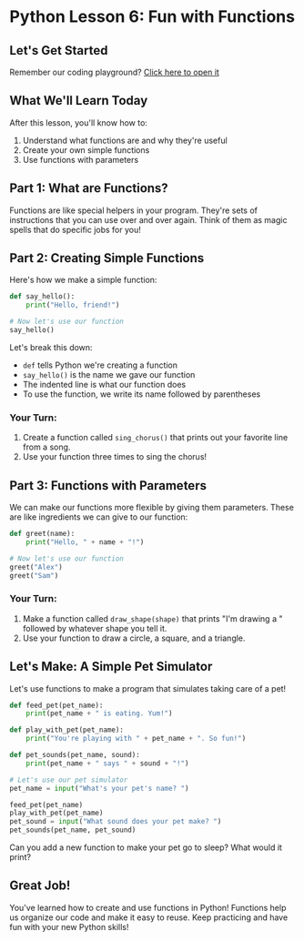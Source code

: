 # Python Lesson 6: Fun with Functions

## Let's Get Started
Remember our coding playground? <a href="https://www.programiz.com/python-programming/online-compiler/" target="_blank">Click here to open it</a>

## What We'll Learn Today
After this lesson, you'll know how to:
1. Understand what functions are and why they're useful
2. Create your own simple functions
3. Use functions with parameters

## Part 1: What are Functions?

Functions are like special helpers in your program. They're sets of instructions that you can use over and over again. Think of them as magic spells that do specific jobs for you!

## Part 2: Creating Simple Functions

Here's how we make a simple function:

```python
def say_hello():
    print("Hello, friend!")

# Now let's use our function
say_hello()
```

Let's break this down:
- `def` tells Python we're creating a function
- `say_hello()` is the name we gave our function
- The indented line is what our function does
- To use the function, we write its name followed by parentheses

### Your Turn:
1. Create a function called `sing_chorus()` that prints out your favorite line from a song.
2. Use your function three times to sing the chorus!

## Part 3: Functions with Parameters

We can make our functions more flexible by giving them parameters. These are like ingredients we can give to our function:

```python
def greet(name):
    print("Hello, " + name + "!")

# Now let's use our function
greet("Alex")
greet("Sam")
```

### Your Turn:
1. Make a function called `draw_shape(shape)` that prints "I'm drawing a " followed by whatever shape you tell it.
2. Use your function to draw a circle, a square, and a triangle.

## Let's Make: A Simple Pet Simulator

Let's use functions to make a program that simulates taking care of a pet!

```python
def feed_pet(pet_name):
    print(pet_name + " is eating. Yum!")

def play_with_pet(pet_name):
    print("You're playing with " + pet_name + ". So fun!")

def pet_sounds(pet_name, sound):
    print(pet_name + " says " + sound + "!")

# Let's use our pet simulator
pet_name = input("What's your pet's name? ")

feed_pet(pet_name)
play_with_pet(pet_name)
pet_sound = input("What sound does your pet make? ")
pet_sounds(pet_name, pet_sound)
```

Can you add a new function to make your pet go to sleep? What would it print?

## Great Job!
You've learned how to create and use functions in Python! Functions help us organize our code and make it easy to reuse. Keep practicing and have fun with your new Python skills!